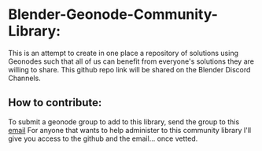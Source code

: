 # Blender-Geonode-Community-Library:

This is an attempt to create in one place a repository of solutions using Geonodes such that all of us can benefit from everyone's solutions they are willing to share.
This github repo link will be shared on the Blender Discord Channels.

## How to contribute:

To submit a geonode group to add to this library, send the group to this [email](b3d.geonode.library@gmail.com)
For anyone that wants to help administer to this community library I'll give you access to the github and the email... once vetted.

